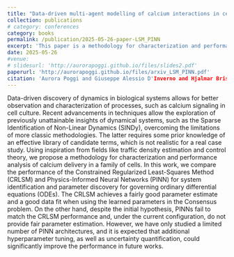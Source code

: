```yaml
---
title: "Data-driven multi-agent modelling of calcium interactions in cell culture: PINN vs Regularized Least-squares"
collection: publications
# category: conferences
category: books
permalink: /publication/2025-05-26-paper-LSM_PINN
excerpt: 'This paper is a methodology for characterization and performance analysis of calcium delivery in a family of cells.'
date: 2025-05-26
#venue: 
# slidesurl: 'http://aurorapoggi.github.io/files/slides2.pdf'
paperurl: 'http://aurorapoggi.github.io/files/arxiv_LSM_PINN.pdf'
citation: 'Aurora Poggi and Giuseppe Alessio D'Inverno and Hjalmar Brismar and Ozan Öktem and Matthieu Barreau and Kateryna Morozovska (2025). Data-driven multi-agent modelling of calcium interactions in cell culture: PINN vs Regularized Least-squares.'
---
```


Data-driven discovery of dynamics in biological systems allows for better observation and characterization of processes, such as calcium signaling in cell culture. Recent advancements in techniques allow the exploration of previously unattainable insights of dynamical systems, such as the Sparse Identification of Non-Linear Dynamics (SINDy), overcoming the limitations of more classic methodologies. The latter requires some prior knowledge of an effective library of candidate terms, which is not realistic for a real case study. Using inspiration from fields like traffic density estimation and control theory, we propose a methodology for characterization and performance analysis of calcium delivery in a family of cells. In this work, we compare the performance of the Constrained Regularized Least-Squares Method (CRLSM) and Physics-Informed Neural Networks (PINN) for system identification and parameter discovery for governing ordinary differential equations (ODEs). The CRLSM achieves a fairly good parameter estimate and a good data fit when using the learned parameters in the Consensus problem. On the other hand, despite the initial hypothesis, PINNs fail to match the CRLSM performance and, under the current configuration, do not provide fair parameter estimation. However, we have only studied a limited number of PINN architectures, and it is expected that additional hyperparameter tuning, as well as uncertainty quantification, could significantly improve the performance in future works.